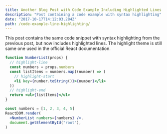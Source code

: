 ```yaml
---
title: Another Blog Post with Code Example Including Highlighted Lines
description: "Post containing a code example with syntax highlighting"
date: "2017-10-17T14:12:03.284Z"
path: /code-example-line-highlighting/
---
```


This post contains the same code snippet with syntax highlighting from the
previous post, but now includes highlighted lines. The highlight theme is
still same one used in the official React documentation.

```jsx
function NumberList(props) {
  // highlight-line
  const numbers = props.numbers
  const listItems = numbers.map((number) => (
    // highlight-start
    <li key={number.toString()}>{number}</li>
  ))
  // highlight-end
  return <ul>{listItems}</ul>
}

const numbers = [1, 2, 3, 4, 5]
ReactDOM.render(
  <NumberList numbers={numbers} />,
  document.getElementById("root"),
)
```
